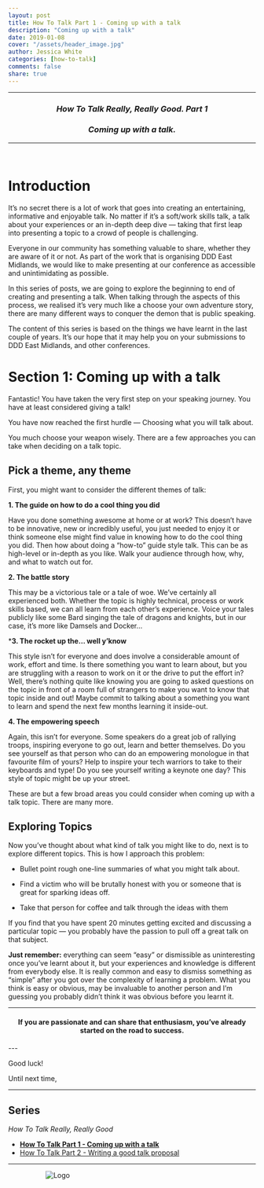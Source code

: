 ```yaml
---
layout: post
title: How To Talk Part 1 - Coming up with a talk
description: "Coming up with a talk"
date: 2019-01-08
cover: "/assets/header_image.jpg"
author: Jessica White
categories: [how-to-talk]
comments: false
share: true
---
```


----
<center>
<h3 class="quote"><i>How To Talk Really, Really Good. Part 1</i> </h3>
<h3 class="quote"><i>Coming up with a talk.</i> </h3>
</center>

---
<br/>

# Introduction

It’s no secret there is a lot of work that goes into creating an entertaining, informative and enjoyable talk. No matter if it’s a soft/work skills talk, a talk about your experiences or an in-depth deep dive — taking that first leap into presenting a topic to a crowd of people is challenging.

Everyone in our community has something valuable to share, whether they are aware of it or not. As part of the work that is organising DDD East Midlands, we would like to make presenting at our conference as accessible and unintimidating as possible.

In this series of posts, we are going to explore the beginning to end of creating and presenting a talk. When talking through the aspects of this process, we realised it’s very much like a choose your own adventure story, there are many different ways to conquer the demon that is public speaking.

The content of this series is based on the things we have learnt in the last couple of years. It’s our hope that it may help you on your submissions to DDD East Midlands, and other conferences.

# Section 1: Coming up with a talk

Fantastic! You have taken the very first step on your speaking journey. You have at least considered giving a talk!

You have now reached the first hurdle — Choosing what you will talk about.

You much choose your weapon wisely. There are a few approaches you can take when deciding on a talk topic.

## Pick a theme, any theme

First, you might want to consider the different themes of talk:

**1. The guide on how to do a cool thing you did**

Have you done something awesome at home or at work? This doesn’t have to be innovative, new or incredibly useful, you just needed to enjoy it or think someone else might find value in knowing how to do the cool thing you did. Then how about doing a “how-to” guide style talk. This can be as high-level or in-depth as you like. Walk your audience through how, why, and what to watch out for.

**2. The battle story**

This may be a victorious tale or a tale of woe. We’ve certainly all experienced both. Whether the topic is highly technical, process or work skills based, we can all learn from each other’s experience. Voice your tales publicly like some Bard singing the tale of dragons and knights, but in our case, it’s more like Damsels and Docker…

***3. The rocket up the… well y’know**

This style isn’t for everyone and does involve a considerable amount of work, effort and time. Is there something you want to learn about, but you are struggling with a reason to work on it or the drive to put the effort in? Well, there’s nothing quite like knowing you are going to asked questions on the topic in front of a room full of strangers to make you want to know that topic inside and out!
Maybe commit to talking about a something you want to learn and spend the next few months learning it inside-out.

**4. The empowering speech**

Again, this isn’t for everyone. Some speakers do a great job of rallying troops, inspiring everyone to go out, learn and better themselves. Do you see yourself as that person who can do an empowering monologue in that favourite film of yours? Help to inspire your tech warriors to take to their keyboards and type! Do you see yourself writing a keynote one day? This style of topic might be up your street.

These are but a few broad areas you could consider when coming up with a talk topic. There are many more.

## Exploring Topics

Now you’ve thought about what kind of talk you might like to do, next is to explore different topics. This is how I approach this problem:

- Bullet point rough one-line summaries of what you might talk about.

- Find a victim who will be brutally honest with you or someone that is great for sparking ideas off.

- Take that person for coffee and talk through the ideas with them

If you find that you have spent 20 minutes getting excited and discussing a particular topic — you probably have the passion to pull off a great talk on that subject.

**Just remember:** everything can seem “easy” or dismissible as uninteresting once you’ve learnt about it, but your experiences and knowledge is different from everybody else. It is really common and easy to dismiss something as “simple” after you got over the complexity of learning a problem. What you think is easy or obvious, may be invaluable to another person and I’m guessing you probably didn’t think it was obvious before you learnt it.

---
<center>
<h4 class="quote">If you are passionate and can share that enthusiasm, you’ve already started on the road to success.</h4>
</center>
---

Good luck!

Until next time,

---

## Series

_How To Talk Really, Really Good_

* <strong><a href="{{site.baseurl}}/2019/01/08/coming-up-with-a-talk-post.html">How To Talk Part 1 - Coming up with a talk</a></strong>
* <a href="{{site.baseurl}}/2019/02/08/writing-a-talk-proposal-post.html">How To Talk Part 2 - Writing a good talk proposal</a>

---

<div style="text-align:center; width:20%; margin-left: 10%;" markdown="1">
<img src="{{site.baseurl}}/assets/logo.png" alt="Logo">
</div>
